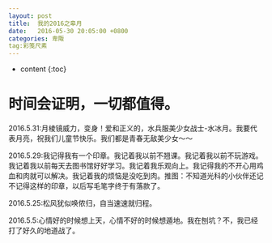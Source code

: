 ```yaml
---
layout: post
title:  我的2016之皋月
date:   2016-05-30 20:05:00 +0800
categories: 卑陬
tag:彩笺尺素
---
```


* content
{:toc}

时间会证明，一切都值得。
====================================
2016.5.31:月棱镜威力，变身！爱和正义的，水兵服美少女战士-水冰月。我要代表月亮，祝我们儿童节快乐。我们都是青春无敌美少女～～

2016.5.29:我记得我有一个印章。我记着我以前不翘课。我记着我以前不玩游戏。我记着我以前每天去图书馆好好学习。我记着我乐观向上。我记得我的不开心用鸡血和肉就可以解决。我记着我的烦恼是没吃到肉。推图：不知道光科的小伙伴还记不记得这样的印章，以后写毛笔字终于有落款了。

2016.5.25:松风犹似唤侬归，自当速速就归程。

2016.5.5:心情好的时候想上天，心情不好的时候想遁地。我在刨坑？不，我已经打了好久的地道战了。